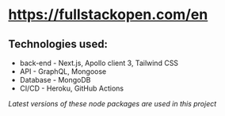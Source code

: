 # https://fullstackopen.com/en

## Technologies used: 

+ back-end - Next.js, Apollo client 3, Tailwind CSS
+ API - GraphQL, Mongoose
+ Database - MongoDB 
+ CI/CD - Heroku, GitHub Actions

*Latest versions of these node packages are used in this project*
